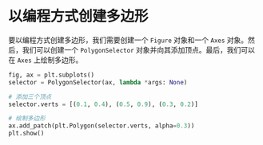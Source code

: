 # 以编程方式创建多边形

要以编程方式创建多边形，我们需要创建一个 `Figure` 对象和一个 `Axes` 对象。然后，我们可以创建一个 `PolygonSelector` 对象并向其添加顶点。最后，我们可以在 `Axes` 上绘制多边形。

```python
fig, ax = plt.subplots()
selector = PolygonSelector(ax, lambda *args: None)

# 添加三个顶点
selector.verts = [(0.1, 0.4), (0.5, 0.9), (0.3, 0.2)]

# 绘制多边形
ax.add_patch(plt.Polygon(selector.verts, alpha=0.3))
plt.show()
```
